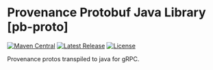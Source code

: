 # Provenance Protobuf Java Library [pb-proto]

[![Maven Central](https://maven-badges.herokuapp.com/maven-central/io.provenance.protobuf/pb-proto-java/badge.svg)](https://maven-badges.herokuapp.com/maven-central/io.provenance.protobuf/pb-proto-java)
[![Latest Release][release-badge]][release-latest]
[![License][license-badge]][license-url]

[release-badge]: https://img.shields.io/github/v/tag/provenance-io/provenance-protobuf-java.svg?sort=semver
[release-latest]: https://github.com/provenance-io/provenance-protobuf-java/releases/latest

[license-badge]: https://img.shields.io/github/license/provenance-io/provenance-protobuf-java.svg
[license-url]: https://github.com/provenance-io/provenance-protobuf-java/blob/main/LICENSE

Provenance protos transpiled to java for gRPC.
